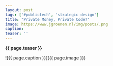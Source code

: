 ```yaml
---
layout: post
tags: ['#publictech', 'strategic design']
title: "Private Money, Private Code?"
image: https://www.jgroenen.nl/img/posts/.png
caption: 
teaser: ''
---
```

<strong>{{ page.teaser }}</strong>

![{{ page.caption }}]({{ page.image }})
